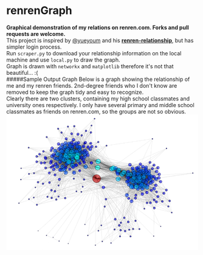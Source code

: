 # renrenGraph
**Graphical demonstration of my relations on renren.com. Forks and pull requests are welcome.**<br>
This project is inspired by [@yueyoum](https://github.com/yueyoum) and his [**renren-relationship**](https://github.com/yueyoum/renren-relationship), but has simpler login process.<br>
Run `scraper.py` to download your relationship information on the local machine and use `local.py` to draw the graph.<br>
Graph is drawn with `networkx` and `matplotlib` therefore it's not that beautiful...   :(<br>
#####Sample Output Graph
Below is a graph showing the relationship of me and my renren friends. 2nd-degree friends who I don't know are removed to keep the graph tidy and easy to recognize.<br>
Clearly there are two clusters, containing my high school classmates and university ones respectively. I only have several primary and middle school classmates as friends on renren.com, so the groups are not so obvious.
![sample](https://raw.githubusercontent.com/Rudy1224/renrenGraph/master/figure_1.png)
